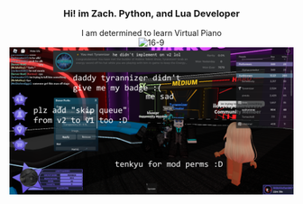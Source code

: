 <div align="center">
  <h3>Hi! im Zach. Python, and Lua Developer</h3>
  
  <a>I am determined to learn Virtual Piano</a>
  <br>
  <img src="https://github.com/NotHammer043/NotHammer043/blob/main/assets/bannerfull.png" alt="16-9">
  <br>
  <img src="https://github.com/NotHammer043/NotHammer043/blob/main/assets/haha.png" alt="16-9">
</div>
